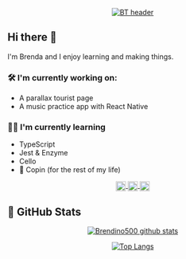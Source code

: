 <div align="center">

[![BT header](https://i.ibb.co/s6YSK1f/Minimalist-Home-Brew-Email-Header.png 'header')](https://brendaty.com)

</div>

## Hi there 👋

I'm Brenda and I enjoy learning and making things.

### 🛠 I'm currently working on:

- A parallax tourist page
- A music practice app with React Native

### 👩‍💻 I'm currently learning

- TypeScript
- Jest & Enzyme
- Cello
- 🎹 Copin (for the rest of my life)

<div align="center">
<a href="https://www.linkedin.com/in/brendaty/" target="_blank">
  <img align="center" src="https://i.ibb.co/pnQL8p3/linkedin-logo.png" alt="linkedin-logo" border="0" width="20">
</a> 
<a href="https://twitter.com/btcodes" target="_blank">
  <img align="center" src="https://i.ibb.co/sVPWYZm/twitter.png" alt="twitter" border="0" width="20">
</a>
<a href="https://www.instagram.com/brendino500/" target="_blank">
  <img align="center" src="https://i.ibb.co/JcB2Xzy/instagram.png" alt="instagram" border="0" width="20">
</a></div>

## 💾 GitHub Stats

<div align="center">

[![Brendino500 github stats](https://github-readme-stats.vercel.app/api?username=brendino500&hide=issues,prs&show_icons=true&theme=nord)](https://github.com/anuraghazra/github-readme-stats)

[![Top Langs](https://github-readme-stats.vercel.app/api/top-langs/?username=brendino500&layout=compact&theme=nord)](https://github.com/anuraghazra/github-readme-stats)

</div>
